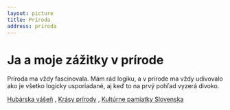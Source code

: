 ```yaml
---
layout: picture
title: Príroda
address: priroda
---
```

# Ja a moje zážitky v prírode
Príroda ma vždy fascinovala. Mám rád logiku, a v prírode ma vždy udivovalo ako je všetko logicky usporiadané, aj keď to na prvý pohľad vyzerá divoko.

[Hubárska vášeň](/priroda#hriby) , [Krásy prírody](/priroda#priroda) , [Kultúrne pamiatky Slovenska](/priroda#pamiatky)